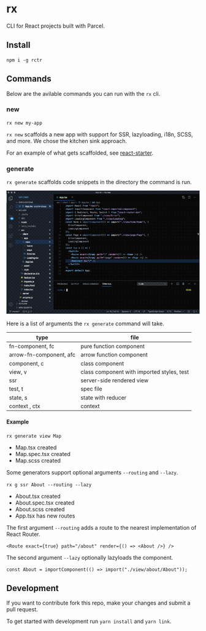 # rx

CLI for React projects built with Parcel.

## Install

```
npm i -g rctr
```

## Commands

Below are the avilable commands you can run with the `rx` cli.

### new

```
rx new my-app
```

`rx new` scaffolds a new app with support for SSR, lazyloading, i18n, SCSS, and more. We chose the kitchen sink approach.

For an example of what gets scaffolded, see [react-starter](https://github.com/steveblue/react-starter).

### generate

`rx generate` scaffolds code snippets in the directory the command is run.

![](img/rx-generate-demo.gif)

Here is a list of arguments the `rx generate` command will take.

| type                    | file                                       |
| ----------------------- | ------------------------------------------ |
| fn-component, fc        | pure function component                    |
| arrow-fn-component, afc | arrow function component                   |
| component, c            | class component                            |
| view, v                 | class component with imported styles, test |
| ssr                     | server-side rendered view                  |
| test, t                 | spec file                                  |
| state, s                | state with reducer                         |
| context , ctx           | context                                    |

#### Example

`rx generate view Map`

- Map.tsx created
- Map.spec.tsx created
- Map.scss created

Some generators support optional arguments `--routing` and `--lazy`.

`rx g ssr About --routing --lazy`

- About.tsx created
- About.spec.tsx created
- About.scss created
- App.tsx has new routes

The first argument `--routing` adds a route to the nearest implementation of React Router.

```
<Route exact={true} path="/about" render={() => <About />} />
```

The second argument `--lazy` optionally lazyloads the component.

```
const About = importComponent(() => import("./view/about/About"));
```

## Development

If you want to contribute fork this repo, make your changes and submit a pull request.

To get started with development run `yarn install` and `yarn link`.
